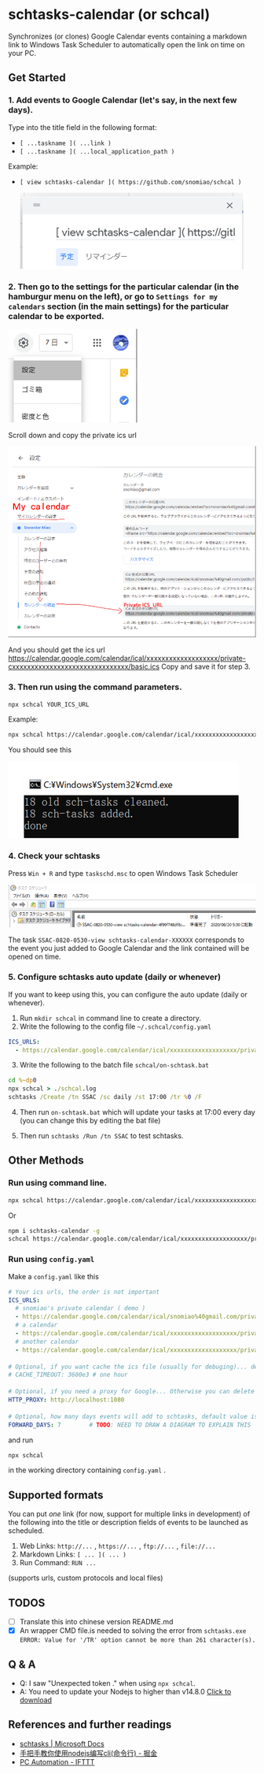 # schtasks-calendar (or schcal)

Synchronizes (or clones) Google Calendar events containing a markdown link to Windows Task Scheduler to automatically open the link on time on your PC.

## Get Started

### 1. Add events to Google Calendar (let's say, in the next few days).

Type into the title field in the following format:
- `[ ...taskname ]( ...link )`
- `[ ...taskname ]( ...local_application_path )`

Example:
- `[ view schtasks-calendar ]( https://github.com/snomiao/schcal )`

  ![]( images/view-schtasks-calendar.png)

### 2. Then go to the settings for the particular calendar (in the hamburgur menu on the left), or go to `Settings for my calendars` section (in the main settings) for the particular calendar to be exported.

![google-calendar-setting-button.png](images/google-calendar-setting-button.png)

Scroll down and copy the private ics url

![](images/the-private-ics-url.png)

And you should get the ics url https://calendar.google.com/calendar/ical/xxxxxxxxxxxxxxxxxxx/private-cxxxxxxxxxxxxxxxxxxxxxxxxxxxxxxx/basic.ics
Copy and save it for step 3.

### 3. Then run using the command parameters.

```sh
npx schcal YOUR_ICS_URL
```

Example:
```sh
npx schcal https://calendar.google.com/calendar/ical/xxxxxxxxxxxxxxxxxxx/private-cxxxxxxxxxxxxxxxxxxxxxxxxxxxxxxx/basic.ics
```

You should see this

![]( images/npx%20schcal.png )

### 4. Check your schtasks

Press `Win + R` and type `taskschd.msc` to open Windows Task Scheduler

![]( images/Windows%20Tasks%20Scheduler%20SSAC%20task.png )

The task `SSAC-0820-0530-view schtasks-calendar-XXXXXX` corresponds to the event you just added to Google Calendar and the link contained will be opened on time.

### 5. Configure schtasks auto update (daily or whenever)

If you want to keep using this, you can configure the auto update (daily or whenever).

1. Run `mkdir schcal` in command line to create a directory.
2. Write the following to the config file
`~/.schcal/config.yaml`
```yaml
ICS_URLS:
  - https://calendar.google.com/calendar/ical/xxxxxxxxxxxxxxxxxxx/private-cxxxxxxxxxxxxxxxxxxxxxxxxxxxxxxx/basic.ics
```

3. Write the following to the batch file 
`schcal/on-schtask.bat`
```bat
cd %~dp0
npx schcal > ./schcal.log
schtasks /Create /tn SSAC /sc daily /st 17:00 /tr %0 /F
```

4. Then run `on-schtask.bat` which will update your tasks at 17:00 every day (you can change this by editing the bat file)

5. Then run `schtasks /Run /tn SSAC` to test schtasks.

## Other Methods

### Run using command line.

```sh
npx schcal https://calendar.google.com/calendar/ical/xxxxxxxxxxxxxxxxxxx/private-cxxxxxxxxxxxxxxxxxxxxxxxxxxxxxxx/basic.ics
```

Or

```sh
npm i schtasks-calendar -g
schcal https://calendar.google.com/calendar/ical/xxxxxxxxxxxxxxxxxxx/private-cxxxxxxxxxxxxxxxxxxxxxxxxxxxxxxx/basic.ics
```

### Run using `config.yaml`

Make a `config.yaml` like this

```yaml
# Your ics urls, the order is not important
ICS_URLS:
  # snomiao's private calendar ( demo )
  - https://calendar.google.com/calendar/ical/snomiao%40gmail.com/private-d772b2790a1a73de26afb64188c5ca0a/basic.ics
  # a calendar
  - https://calendar.google.com/calendar/ical/xxxxxxxxxxxxxxxxxxx/private-cxxxxxxxxxxxxxxxxxxxxxxxxxxxxxxx/basic.ics
  # another calendar
  - https://calendar.google.com/calendar/ical/xxxxxxxxxxxxxxxxxxx/private-cxxxxxxxxxxxxxxxxxxxxxxxxxxxxxxx/basic.ics

# Optional, if you want cache the ics file (usually for debuging)... default value is 0 (no cache and never save a cache file)
# CACHE_TIMEOUT: 3600e3 # one hour

# Optional, if you need a proxy for Google... Otherwise you can delete this line. Default value is empty.
HTTP_PROXY: http://localhost:1080

# Optional, how many days events will add to schtasks, default value is 7 (then this program will )
FORWARD_DAYS: 7        # TODO: NEED TO DRAW A DIAGRAM TO EXPLAIN THIS
```

and run

```sh
npx schcal
```
in the working directory containing `config.yaml` .

## Supported formats

You can put *one* link (for now, support for multiple links in development) of the following into the title or description fields of events to be launched as scheduled.
1. Web Links: `http://...` , `https://...` , `ftp://...` , `file://...`
2. Markdown Links: `[ ... ]( ... )`
3. Run Command: `RUN ...`

(supports urls, custom protocols and local files)

## TODOS

- [ ] Translate this into chinese version README.md
- [x] An wrapper CMD file.is needed to solving the error from `schtasks.exe` `ERROR: Value for '/TR' option cannot be more than 261 character(s).`

## Q & A

- Q: I saw "Unexpected token ." when using `npx schcal`.
- A: You need to update your Nodejs to higher than v14.8.0  [Click to download](https://nodejs.org/en/download/)

## References and further readings

- [schtasks | Microsoft Docs]( https://docs.microsoft.com/en-us/windows-server/administration/windows-commands/schtasks )
- [手把手教你使用nodejs编写cli(命令行) - 掘金]( https://juejin.im/post/6844903702453551111 )
- [PC Automation - IFTTT]( https://ifttt.com/applets/190903p-pc-automation )

